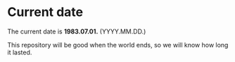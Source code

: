 # Current date

The current date is **1983.07.01.** (YYYY.MM.DD.)

This repository will be good when the world ends, so we will know how long it lasted.